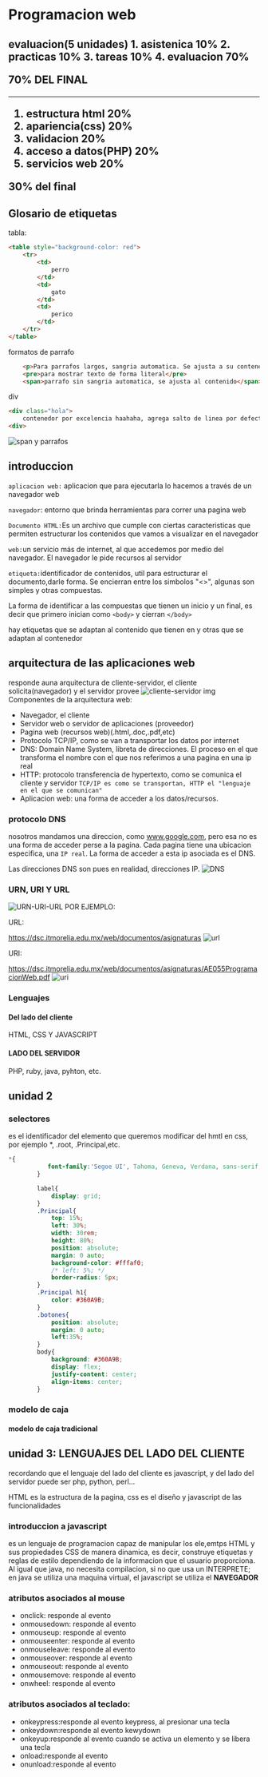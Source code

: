 
# Programacion web
<h2> evaluacion(5 unidades)
1. asistenica 10%
2. practicas 10%
3. tareas 10%
4. evaluacion 70%

**70% DEL FINAL**

--------------

1. estructura html 20%
2. apariencia(css) 20%
3. validacion 20%
4. acceso a datos(PHP) 20%
5. servicios web 20%

**30% del final**

##  Glosario de etiquetas
tabla:
```html
<table style="background-color: red">
    <tr>
        <td>
            perro
        </td>
        <td>
            gato
        </td>
        <td>
            perico
        </td>
    </tr>
</table>
``` 
formatos de parrafo
```html
    <p>Para parrafos largos, sangria automatica. Se ajusta a su contenedor</p>
    <pre>para mostrar texto de forma literal</pre>
    <span>parrafo sin sangria automatica, se ajusta al contenido</span>
```
div
```html
<div class="hola">
    contenedor por excelencia haahaha, agrega salto de linea por defecto
<div>
```
![span y parrafos](/ISC-ITM/6to/programación%20web/imagenes/parrafospan.png)
## introduccion
`aplicacion web:` aplicacion que para ejecutarla lo hacemos a través de un navegador web

`navegador`: entorno que brinda herramientas para correr una pagina web

`Documento HTML:`Es un archivo que cumple con ciertas caracteristicas  que permiten estructurar los contenidos que vamos a visualizar en el navegador

`web:`un servicio más de internet, al que accedemos por medio del navegador. El navegador le pide recursos al servidor

`etiqueta:`identificador de contenidos, util para estructurar el documento,darle forma. Se encierran entre los simbolos "<>", algunas son simples y otras compuestas.

La forma de identificar a las compuestas que tienen un inicio y un final, es decir que primero inician como `<body>` y cierran `</body>`

hay etiquetas que se adaptan al contenido que tienen en y otras que se adaptan al contenedor

## arquitectura de las aplicaciones web
responde  auna arquitectura de cliente-servidor, el cliente solicita(navegador) y el servidor provee
![cliente-servidor img](https://edgarbc.wordpress.com/wp-content/uploads/2014/02/501f9-cliente-servidor.png)
Componentes de la arquitectura web:
- Navegador, el cliente
- Servidor web o servidor de aplicaciones (proveedor)
- Pagina web (recursos web)(.html,.doc,.pdf,etc)
- Protocolo TCP/IP, como se van a transportar los datos por internet
- DNS: Domain Name System, libreta de direcciones. El proceso en el que transforma el nombre con el que nos referimos a una pagina en una ip real
- HTTP: protocolo transferencia de hypertexto, como se comunica el cliente y servidor `TCP/IP es como se transportan, HTTP el "lenguaje en el que se comunican"`
- Aplicacion web: una forma de acceder a los datos/recursos.
### protocolo DNS
nosotros mandamos una direccion, como www.google.com, pero esa no es una forma de acceder perse a la pagina. Cada pagina tiene una ubicacion especifica, una `IP real`. La forma de acceder a esta ip asociada es el DNS.

Las direcciones DNS son pues en realidad, direcciones IP.
![DNS](/ISC-ITM/6to/programación%20web/imagenes/WhatsApp%20Image%202025-02-10%20at%2011.47.31_5006897f.jpg)

### URN, URI Y URL
![URN-URI-URL](https://odiseageek.es/assets/2021/06/ogx43rq.png)
POR EJEMPLO: 

URL:

https://dsc.itmorelia.edu.mx/web/documentos/asignaturas
![url](/ISC-ITM/6to/programación%20web/imagenes/image.png)

URI: 

https://dsc.itmorelia.edu.mx/web/documentos/asignaturas/AE055ProgramacionWeb.pdf
![uri](/ISC-ITM/6to/programación%20web/imagenes/image2.png)

### Lenguajes 
#### Del lado del cliente
HTML, CSS Y JAVASCRIPT
#### LADO DEL SERVIDOR
PHP, ruby, java, pyhton, etc.

## unidad 2

### selectores
es el identificador del elemento que queremos modificar del hmtl en css, por ejemplo *, .root, .Principal,etc.
```css
*{
           font-family:'Segoe UI', Tahoma, Geneva, Verdana, sans-serif;
        }

        label{
            display: grid;
        }
        .Principal{
            top: 15%;
            left: 30%;
            width: 30rem;
            height: 80%;
            position: absolute;
            margin: 0 auto;
            background-color: #fffaf0;
            /* left: 5%; */
            border-radius: 5px;
        }
        .Principal h1{
            color: #360A9B;
        }
        .botones{
            position: absolute;
            margin: 0 auto;
            left:35%;
        }
        body{
            background: #360A9B;
            display: flex;
            justify-content: center;
            align-items: center;
        }
```
### modelo de caja
#### modelo de caja tradicional


## unidad 3: LENGUAJES DEL LADO DEL CLIENTE
recordando que el lenguaje del lado del cliente es javascript, y del lado del servidor puede ser php, python, perl...

HTML es la estructura de la pagina, css es el diseño y javascript de las funcionalidades
### introduccion a javascript
es un lenguaje de programacion capaz de manipular los ele,emtps HTML y sus propiedades CSS de manera dinamica, es decir, construye etiquetas y reglas de estilo dependiendo de la informacion que el usuario proporciona. Al igual que java, no necesita compilacion, si no que usa un INTERPRETE; en java se utiliza una maquina virtual, el javascript se utiliza el **NAVEGADOR**

### atributos asociados al mouse
- onclick: responde al evento
- onmousedown: responde al evento
- onmouseup: responde al evento
- onmouseenter: responde al evento
- onmouseleave: responde al evento
- onmouseover: responde al evento
- onmouseout: responde al evento
- onmousemove: responde al evento
- onwheel: responde al evento
### atributos asociados al teclado:
- onkeypress:responde al evento keypress, al presionar una tecla
- onkeydown:responde al evento kewydown
- onkeyup:responde al evento cuando se activa un elemento y se libera una tecla
- onload:responde al evento
- onunload:responde al evento


